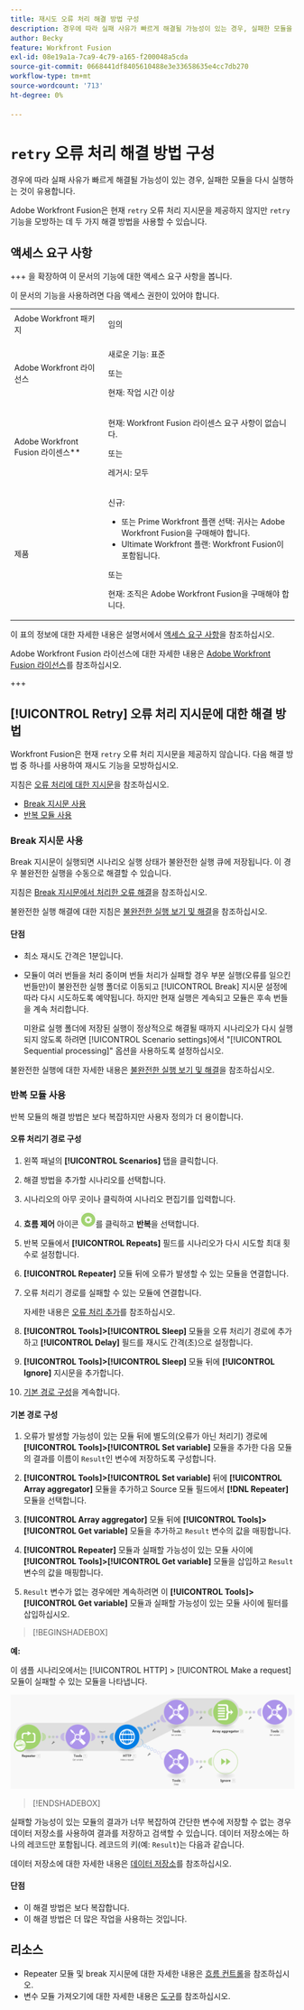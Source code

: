 ```yaml
---
title: 재시도 오류 처리 해결 방법 구성
description: 경우에 따라 실패 사유가 빠르게 해결될 가능성이 있는 경우, 실패한 모듈을 다시 실행하는 것이 유용합니다.
author: Becky
feature: Workfront Fusion
exl-id: 08e19a1a-7ca9-4c79-a165-f200048a5cda
source-git-commit: 0668441df8405610488e3e33658635e4cc7db270
workflow-type: tm+mt
source-wordcount: '713'
ht-degree: 0%

---
```


# `retry` 오류 처리 해결 방법 구성

경우에 따라 실패 사유가 빠르게 해결될 가능성이 있는 경우, 실패한 모듈을 다시 실행하는 것이 유용합니다.

Adobe Workfront Fusion은 현재 `retry` 오류 처리 지시문을 제공하지 않지만 `retry` 기능을 모방하는 데 두 가지 해결 방법을 사용할 수 있습니다.

## 액세스 요구 사항

+++ 을 확장하여 이 문서의 기능에 대한 액세스 요구 사항을 봅니다.

이 문서의 기능을 사용하려면 다음 액세스 권한이 있어야 합니다.

<table style="table-layout:auto">
 <col> 
 <col> 
 <tbody> 
  <tr> 
   <td role="rowheader">Adobe Workfront 패키지 
   <td> <p>임의</p> </td> 
  </tr> 
  <tr data-mc-conditions=""> 
   <td role="rowheader">Adobe Workfront 라이선스</td> 
   <td> <p>새로운 기능: 표준</p><p>또는</p><p>현재: 작업 시간 이상</p> </td> 
  </tr> 
  <tr> 
   <td role="rowheader">Adobe Workfront Fusion 라이센스**</td> 
   <td>
   <p>현재: Workfront Fusion 라이센스 요구 사항이 없습니다.</p>
   <p>또는</p>
   <p>레거시: 모두 </p>
   </td> 
  </tr> 
  <tr> 
   <td role="rowheader">제품</td> 
   <td>
   <p>신규:</p> <ul><li>또는 Prime Workfront 플랜 선택: 귀사는 Adobe Workfront Fusion을 구매해야 합니다.</li><li>Ultimate Workfront 플랜: Workfront Fusion이 포함됩니다.</li></ul>
   <p>또는</p>
   <p>현재: 조직은 Adobe Workfront Fusion을 구매해야 합니다.</p>
   </td> 
  </tr>
 </tbody> 
</table>

이 표의 정보에 대한 자세한 내용은 설명서에서 [액세스 요구 사항](/help/workfront-fusion/references/licenses-and-roles/access-level-requirements-in-documentation.md)을 참조하십시오.

Adobe Workfront Fusion 라이선스에 대한 자세한 내용은 [Adobe Workfront Fusion 라이선스](/help/workfront-fusion/set-up-and-manage-workfront-fusion/licensing-operations-overview/license-automation-vs-integration.md)를 참조하십시오.

+++

## [!UICONTROL Retry] 오류 처리 지시문에 대한 해결 방법

Workfront Fusion은 현재 `retry` 오류 처리 지시문을 제공하지 않습니다. 다음 해결 방법 중 하나를 사용하여 재시도 기능을 모방하십시오.

지침은 [오류 처리에 대한 지시문](/help/workfront-fusion/references/errors/directives-for-error-handling.md)을 참조하십시오.

* [Break 지시문 사용](#use-the-break-directive)
* [반복 모듈 사용](#use-the-repeater-module)

### Break 지시문 사용

Break 지시문이 실행되면 시나리오 실행 상태가 불완전한 실행 큐에 저장됩니다. 이 경우 불완전한 실행을 수동으로 해결할 수 있습니다.

지침은 [Break 지시문에서 처리한 오류 해결](/help/workfront-fusion/create-scenarios/config-error-handling/resolve-error-from-break-directive.md)을 참조하십시오.

불완전한 실행 해결에 대한 지침은 [불완전한 실행 보기 및 해결](/help/workfront-fusion/manage-scenarios/view-and-resolve-incomplete-executions.md)을 참조하십시오.

#### 단점

* 최소 재시도 간격은 1분입니다.
* 모듈이 여러 번들을 처리 중이며 번들 처리가 실패할 경우 부분 실행(오류를 일으킨 번들만)이 불완전한 실행 폴더로 이동되고 [!UICONTROL Break] 지시문 설정에 따라 다시 시도하도록 예약됩니다. 하지만 현재 실행은 계속되고 모듈은 후속 번들을 계속 처리합니다.

  미완료 실행 폴더에 저장된 실행이 정상적으로 해결될 때까지 시나리오가 다시 실행되지 않도록 하려면 [!UICONTROL Scenario settings]에서 &quot;[!UICONTROL Sequential processing]&quot; 옵션을 사용하도록 설정하십시오.

불완전한 실행에 대한 자세한 내용은 [불완전한 실행 보기 및 해결](/help/workfront-fusion/manage-scenarios/view-and-resolve-incomplete-executions.md)을 참조하십시오.

### 반복 모듈 사용

반복 모듈의 해결 방법은 보다 복잡하지만 사용자 정의가 더 용이합니다.

#### 오류 처리기 경로 구성

1. 왼쪽 패널의 **[!UICONTROL Scenarios]** 탭을 클릭합니다.
1. 해결 방법을 추가할 시나리오를 선택합니다.
1. 시나리오의 아무 곳이나 클릭하여 시나리오 편집기를 입력합니다.
1. **흐름 제어** 아이콘 ![흐름 제어](assets/flow-control-icon.png)를 클릭하고 **반복**&#x200B;을 선택합니다.
1. 반복 모듈에서 **[!UICONTROL Repeats]** 필드를 시나리오가 다시 시도할 최대 횟수로 설정합니다.
1. **[!UICONTROL Repeater]** 모듈 뒤에 오류가 발생할 수 있는 모듈을 연결합니다.
1. 오류 처리기 경로를 실패할 수 있는 모듈에 연결합니다.

   자세한 내용은 [오류 처리 추가](/help/workfront-fusion/create-scenarios/config-error-handling/error-handling.md)를 참조하십시오.
1. **[!UICONTROL Tools]>[!UICONTROL Sleep]** 모듈을 오류 처리기 경로에 추가하고 **[!UICONTROL Delay]** 필드를 재시도 간격(초)으로 설정합니다.

1. **[!UICONTROL Tools]>[!UICONTROL Sleep]** 모듈 뒤에 **[!UICONTROL Ignore]** 지시문을 추가합니다.
1. [기본 경로 구성](#configure-the-default-route)을 계속합니다.

#### 기본 경로 구성

1. 오류가 발생할 가능성이 있는 모듈 뒤에 별도의(오류가 아닌 처리기) 경로에 **[!UICONTROL Tools]>[!UICONTROL Set variable]** 모듈을 추가한 다음 모듈의 결과를 이름이 `Result`인 변수에 저장하도록 구성합니다.

1. **[!UICONTROL Tools]>[!UICONTROL Set variable]** 뒤에 **[!UICONTROL Array aggregator]** 모듈을 추가하고 Source 모듈 필드에서 **[!DNL Repeater]** 모듈을 선택합니다.

1. **[!UICONTROL Array aggregator]** 모듈 뒤에 **[!UICONTROL Tools]>[!UICONTROL Get variable]** 모듈을 추가하고 `Result` 변수의 값을 매핑합니다.

1. **[!UICONTROL Repeater]** 모듈과 실패할 가능성이 있는 모듈 사이에 **[!UICONTROL Tools]>[!UICONTROL Get variable]** 모듈을 삽입하고 `Result` 변수의 값을 매핑합니다.

1. `Result` 변수가 없는 경우에만 계속하려면 이 **[!UICONTROL Tools]>[!UICONTROL Get variable]** 모듈과 실패할 가능성이 있는 모듈 사이에 필터를 삽입하십시오.

>[!BEGINSHADEBOX]

**예:**

이 샘플 시나리오에서는 [!UICONTROL HTTP] > [!UICONTROL Make a request] 모듈이 실패할 수 있는 모듈을 나타냅니다.

![](assets/http-make-request.png)

>[!ENDSHADEBOX]

실패할 가능성이 있는 모듈의 결과가 너무 복잡하여 간단한 변수에 저장할 수 없는 경우 데이터 저장소를 사용하여 결과를 저장하고 검색할 수 있습니다. 데이터 저장소에는 하나의 레코드만 포함됩니다. 레코드의 키(예: `Result`)는 다음과 같습니다.

데이터 저장소에 대한 자세한 내용은 [데이터 저장소](/help/workfront-fusion/create-scenarios/map-data/data-stores.md)를 참조하십시오.

#### 단점

* 이 해결 방법은 보다 복잡합니다.
* 이 해결 방법은 더 많은 작업을 사용하는 것입니다.

## 리소스

* Repeater 모듈 및 break 지시문에 대한 자세한 내용은 [흐름 컨트롤](/help/workfront-fusion/references/apps-and-modules/tools-and-transformers/flow-control.md)을 참조하십시오.
* 변수 모듈 가져오기에 대한 자세한 내용은 [도구](/help/workfront-fusion/references/apps-and-modules/tools-and-transformers/tools-modules.md)를 참조하십시오.
